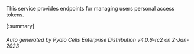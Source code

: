 






This service provides endpoints for managing users personal access tokens.

[:summary]

###### Auto generated by Pydio Cells Enterprise Distribution v4.0.6-rc2 on 2-Jan-2023
